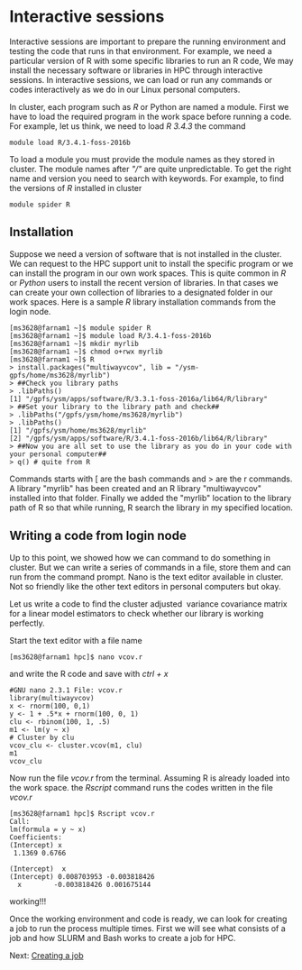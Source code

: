 # Interactive sessions #

Interactive sessions are important to prepare the running environment and testing the code that runs in that environment. For example, we need a particular version of R with some specific libraries to run an R code, We may install the necessary software or libraries in HPC through interactive sessions. In interactive sessions, we can load or run any commands or codes interactively as we do in our Linux personal computers.

In cluster, each program such as *R* or Python are named a module. First we have to load the required program in the work space before running a code. For example, let us think, we need to load *R 3.4.3* the command

    module load R/3.4.1-foss-2016b

To load a module you must provide the module names as they stored in cluster. The module names after *"/"* are quite unpredictable. To get the right name and version you need to search with keywords. For example, to find the versions of *R* installed in cluster

    module spider R

## Installation ##
Suppose we need a version of software that is not installed in the cluster. We can request to the HPC support unit to install the specific program or we can install the program in our own work spaces. This is quite common in *R* or *Python* users to install the recent version of libraries. In that cases we can create your own collection of libraries to a designated folder in our work spaces. Here is a sample *R* library installation commands from the login node.

    [ms3628@farnam1 ~]$ module spider R
    [ms3628@farnam1 ~]$ module load R/3.4.1-foss-2016b
    [ms3628@farnam1 ~]$ mkdir myrlib
    [ms3628@farnam1 ~]$ chmod o+rwx myrlib
    [ms3628@farnam1 ~]$ R
    > install.packages("multiwayvcov", lib = "/ysm-gpfs/home/ms3628/myrlib")
    > ##Check you library paths
    > .libPaths() 
    [1] "/gpfs/ysm/apps/software/R/3.3.1-foss-2016a/lib64/R/library"
    > ##Set your library to the library path and check##
    > .libPaths("/gpfs/ysm/home/ms3628/myrlib")
    > .libPaths()
    [1] "/gpfs/ysm/home/ms3628/myrlib"
    [2] "/gpfs/ysm/apps/software/R/3.4.1-foss-2016b/lib64/R/library"
    > ##Now you are all set to use the library as you do in your code with 
    your personal computer##
    > q() # quite from R
Commands starts with [ are the bash commands and > are the r commands. A library "myrlib" has been created and an R library "multiwayvcov" installed into that folder. Finally we added the "myrlib" location to the library path of R so that while running, R search the library in my specified location.

## Writing a code from login node ##
Up to this point, we showed how we can command to do something in cluster. But we can write a series of commands in a file, store them and can run from the command prompt. Nano is the text editor available in cluster. Not so friendly like the other text editors in personal computers but okay.

Let us write a code to find the cluster adjusted  variance covariance matrix for a linear model estimators to check whether our library is working perfectly.

Start the text editor with a file name

    [ms3628@farnam1 hpc]$ nano vcov.r
and write the R code and save with *ctrl + x*

    #GNU nano 2.3.1 File: vcov.r
    library(multiwayvcov)
    x <- rnorm(100, 0,1)
    y <- 1 + .5*x + rnorm(100, 0, 1)
    clu <- rbinom(100, 1, .5)
    m1 <- lm(y ~ x)
    # Cluster by clu
    vcov_clu <- cluster.vcov(m1, clu)
    m1
    vcov_clu
Now run the file *vcov.r* from the terminal. Assuming R is already loaded into the work space. the *Rscript* command runs the codes written in the file *vcov.r*

    [ms3628@farnam1 hpc]$ Rscript vcov.r
    Call:
    lm(formula = y ~ x)
    Coefficients:
    (Intercept) x
     1.1369 0.6766
    
    (Intercept)  x
    (Intercept) 0.008703953 -0.003818426
      x        -0.003818426 0.001675144
working!!!

Once the working environment and code is ready, we can look for creating a job to run the process multiple times. First we will see what consists of a job and how SLURM and Bash works to create a job for HPC.

Next: [Creating a job](https://github.com/yushuf/BiostatComputing/blob/master/Simple_job.md)
